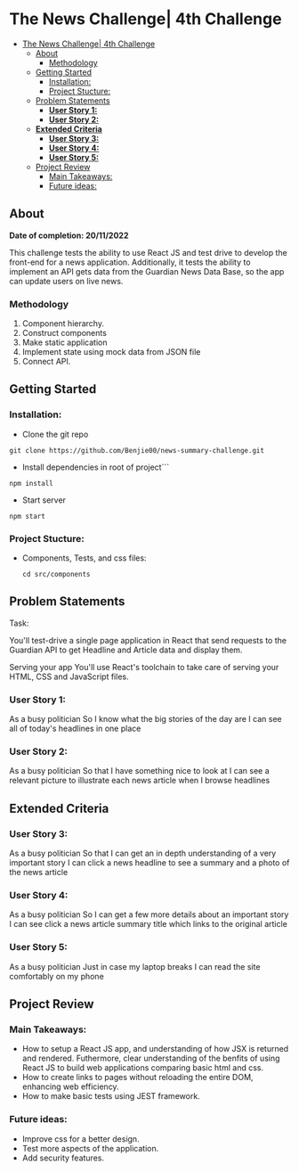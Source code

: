 # The News Challenge| 4th Challenge

- [The News Challenge| 4th Challenge](#the-news-challenge-4th-challenge)
  - [About](#about)
    - [Methodology](#methodology)
  - [Getting Started](#getting-started)
    - [Installation:](#installation)
    - [Project Stucture:](#project-stucture)
  - [Problem Statements](#problem-statements)
    - [**User Story 1:**](#user-story-1)
    - [**User Story 2:**](#user-story-2)
  - [**Extended Criteria**](#extended-criteria)
    - [**User Story 3:**](#user-story-3)
    - [**User Story 4:**](#user-story-4)
    - [**User Story 5:**](#user-story-5)
  - [Project Review](#project-review)
    - [Main Takeaways:](#main-takeaways)
    - [Future ideas:](#future-ideas)


## About
**Date of completion: 20/11/2022**
 
This challenge tests the ability to use React JS and test drive to develop the front-end for a news application. Additionally, it tests the ability to implement an API gets data from the Guardian News Data Base, so the app can update users on live news. 


### Methodology
1)	Component hierarchy. 
2)	Construct components 
3)	Make static application 
4)	Implement state using mock data from JSON file
5)	Connect API.


## Getting Started

### Installation:

- Clone the git repo
```
git clone https://github.com/Benjie00/news-summary-challenge.git
```
- Install dependencies in root of project```

```
npm install
```
- Start server
```
npm start
```


### Project Stucture:

- Components, Tests, and css files:
  ```
  cd src/components
  ```

## Problem Statements
Task:

You'll test-drive a single page application in React that send requests to the Guardian API to get Headline and Article data and display them.

Serving your app
You'll use React's toolchain to take care of serving your HTML, CSS and JavaScript files.


### **User Story 1:**
As a busy politician
So I know what the big stories of the day are
I can see all of today's headlines in one place


### **User Story 2:**
As a busy politician
So that I have something nice to look at
I can see a relevant picture to illustrate each news article when I browse headlines


## **Extended Criteria**
### **User Story 3:**

As a busy politician
So that I can get an in depth understanding of a very important story
I can click a news headline to see a summary and a photo of the news article

### **User Story 4:**
As a busy politician
So I can get a few more details about an important story
I can see click a news article summary title which links to the original article


### **User Story 5:** 
As a busy politician
Just in case my laptop breaks
I can read the site comfortably on my phone

## Project Review

### Main Takeaways:
- How to setup a React JS app, and understanding of how JSX is returned and rendered. Futhermore, clear understanding of the benfits of using React JS to build web applications comparing basic html and css. 
- How to create links to pages without reloading the entire DOM, enhancing web efficiency. 
- How to make basic tests using JEST framework. 


### Future ideas:
- Improve css for a better design. 
- Test more aspects of the application.
- Add security features. 
  




